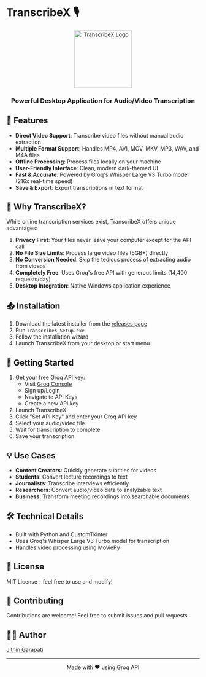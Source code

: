 # TranscribeX 🎙️

<div align="center">
  <img src="TranscribeX.ico" alt="TranscribeX Logo" width="150">
  <h3>Powerful Desktop Application for Audio/Video Transcription</h3>
</div>

## 🌟 Features

- **Direct Video Support**: Transcribe video files without manual audio extraction
- **Multiple Format Support**: Handles MP4, AVI, MOV, MKV, MP3, WAV, and M4A files
- **Offline Processing**: Process files locally on your machine
- **User-Friendly Interface**: Clean, modern dark-themed UI
- **Fast & Accurate**: Powered by Groq's Whisper Large V3 Turbo model (216x real-time speed)
- **Save & Export**: Export transcriptions in text format

## 🚀 Why TranscribeX?

While online transcription services exist, TranscribeX offers unique advantages:

1. **Privacy First**: Your files never leave your computer except for the API call
2. **No File Size Limits**: Process large video files (5GB+) directly
3. **No Conversion Needed**: Skip the tedious process of extracting audio from videos
4. **Completely Free**: Uses Groq's free API with generous limits (14,400 requests/day)
5. **Desktop Integration**: Native Windows application experience


## 📥 Installation

1. Download the latest installer from the [releases page](https://github.com/Jithin-Garapati/TranscribeX/releases)
2. Run `TranscribeX_Setup.exe`
3. Follow the installation wizard
4. Launch TranscribeX from your desktop or start menu

## 🔑 Getting Started

1. Get your free Groq API key:
   - Visit [Groq Console](https://console.groq.com/playground)
   - Sign up/Login
   - Navigate to API Keys
   - Create a new API key
2. Launch TranscribeX
3. Click "Set API Key" and enter your Groq API key
4. Select your audio/video file
5. Wait for transcription to complete
6. Save your transcription

## 💡 Use Cases

- **Content Creators**: Quickly generate subtitles for videos
- **Students**: Convert lecture recordings to text
- **Journalists**: Transcribe interviews efficiently
- **Researchers**: Convert audio/video data to analyzable text
- **Business**: Transform meeting recordings into searchable documents

## 🛠️ Technical Details

- Built with Python and CustomTkinter
- Uses Groq's Whisper Large V3 Turbo model for transcription
- Handles video processing using MoviePy


## 📝 License

MIT License - feel free to use and modify!

## 🤝 Contributing

Contributions are welcome! Feel free to submit issues and pull requests.

## 👨‍💻 Author

[Jithin Garapati](https://github.com/Jithin-Garapati)

---

<div align="center">
Made with ❤️ using Groq API
</div> 